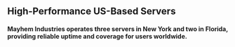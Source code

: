 ## High-Performance US-Based Servers
#### Mayhem Industries operates three servers in New York and two in Florida, providing reliable uptime and coverage for users worldwide.